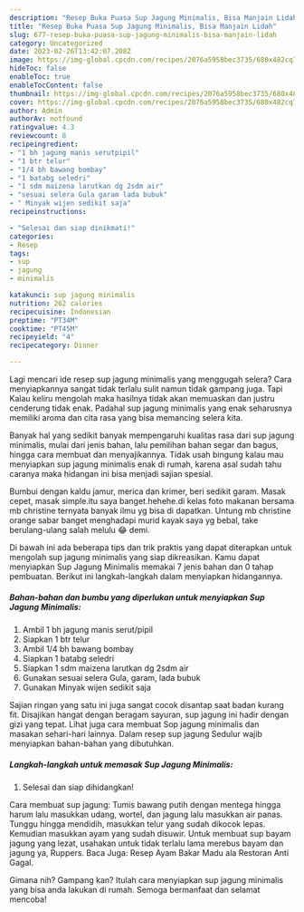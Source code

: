 ```yaml
---
description: "Resep Buka Puasa Sup Jagung Minimalis, Bisa Manjain Lidah"
title: "Resep Buka Puasa Sup Jagung Minimalis, Bisa Manjain Lidah"
slug: 677-resep-buka-puasa-sup-jagung-minimalis-bisa-manjain-lidah
category: Uncategorized
date: 2023-02-26T13:42:07.208Z
image: https://img-global.cpcdn.com/recipes/2076a5958bec3735/680x482cq70/sup-jagung-minimalis-foto-resep-utama.jpg
hideToc: false
enableToc: true
enableTocContent: false
thumbnail: https://img-global.cpcdn.com/recipes/2076a5958bec3735/680x482cq70/sup-jagung-minimalis-foto-resep-utama.jpg
cover: https://img-global.cpcdn.com/recipes/2076a5958bec3735/680x482cq70/sup-jagung-minimalis-foto-resep-utama.jpg
author: Admin
authorAv: notfound
ratingvalue: 4.3
reviewcount: 8
recipeingredient:
- "1 bh jagung manis serutpipil"
- "1 btr telur"
- "1/4 bh bawang bombay"
- "1 batabg seledri"
- "1 sdm maizena larutkan dg 2sdm air"
- "sesuai selera Gula garam lada bubuk"
- " Minyak wijen sedikit saja"
recipeinstructions:

- "Selesai dan siap dinikmati!"
categories:
- Resep
tags:
- sup
- jagung
- minimalis

katakunci: sup jagung minimalis 
nutrition: 262 calories
recipecuisine: Indonesian
preptime: "PT34M"
cooktime: "PT45M"
recipeyield: "4"
recipecategory: Dinner

---
```



Lagi mencari ide resep sup jagung minimalis yang menggugah selera? Cara menyiapkannya sangat tidak terlalu sulit namun tidak gampang juga. Tapi Kalau keliru mengolah maka hasilnya tidak akan memuaskan dan justru cenderung tidak enak. Padahal sup jagung minimalis yang enak seharusnya memiliki aroma dan cita rasa yang bisa memancing selera kita.


Banyak hal yang sedikit banyak mempengaruhi kualitas rasa dari sup jagung minimalis, mulai dari jenis bahan, lalu pemilihan bahan segar dan bagus, hingga cara membuat dan menyajikannya. Tidak usah bingung kalau mau menyiapkan sup jagung minimalis enak di rumah, karena asal sudah tahu caranya maka hidangan ini bisa menjadi sajian spesial.

Bumbui dengan kaldu jamur, merica dan krimer, beri sedikit garam. Masak cepet, masak simple.itu saya banget.hehehe.di kelas foto makanan bersama mb christine ternyata banyak ilmu yg bisa di dapatkan. Untung mb christine orange sabar banget menghadapi murid kayak saya yg bebal, take berulang-ulang salah melulu ️😂 demi.


Di bawah ini ada beberapa tips dan trik praktis yang dapat diterapkan untuk mengolah sup jagung minimalis yang siap dikreasikan. Kamu dapat menyiapkan Sup Jagung Minimalis memakai 7 jenis bahan dan 0 tahap pembuatan. Berikut ini langkah-langkah dalam menyiapkan hidangannya.

<!--inarticleads1-->

##### Bahan-bahan dan bumbu yang diperlukan untuk menyiapkan Sup Jagung Minimalis:

1. Ambil 1 bh jagung manis serut/pipil
1. Siapkan 1 btr telur
1. Ambil 1/4 bh bawang bombay
1. Siapkan 1 batabg seledri
1. Siapkan 1 sdm maizena larutkan dg 2sdm air
1. Gunakan sesuai selera Gula, garam, lada bubuk
1. Gunakan  Minyak wijen sedikit saja


Sajian ringan yang satu ini juga sangat cocok disantap saat badan kurang fit. Disajikan hangat dengan beragam sayuran, sup jagung ini hadir dengan gizi yang tepat. Lihat juga cara membuat Sop jagung minimalis dan masakan sehari-hari lainnya. Dalam resep sup jagung Sedulur wajib menyiapkan bahan-bahan yang dibutuhkan. 

<!--inarticleads2-->

##### Langkah-langkah untuk memasak Sup Jagung Minimalis:


1. Selesai dan siap dihidangkan!

Cara membuat sup jagung: Tumis bawang putih dengan mentega hingga harum lalu masukkan udang, wortel, dan jagung lalu masukkan air panas. Tunggu hingga mendidih, masukkan telur yang sudah dikocok lepas. Kemudian masukkan ayam yang sudah disuwir. Untuk membuat sup bayam jagung yang lezat, usahakan untuk tidak terlalu lama merebus bayam dan jagung ya, Ruppers. Baca Juga: Resep Ayam Bakar Madu ala Restoran Anti Gagal. 

Gimana nih? Gampang kan? Itulah cara menyiapkan sup jagung minimalis yang bisa anda lakukan di rumah. Semoga bermanfaat dan selamat mencoba!
